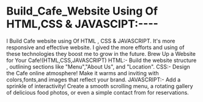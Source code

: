 # Build_Cafe_Website Using Of HTML,CSS & JAVASCIPT:----
I Build Cafe website using Of HTML , CSS &amp; JAVASCRIPT. It's more responsive and effective website. I gived the more efforts and using of these technologies they boost me to grow in the future.
Brew Up a Website for Your Cafe!(HTML,CSS,JAVASCRIPT)
HTML:- Build the website structure , outlining sections like "Menu","About Us", and "Location".
CSS:- Design the Cafe online atmosphere! Make it warms and inviting with colors,fonts,and images that reflect your brand.
JAVASCRIPT:- Add a sprinkle of interactivity! Create a smooth scrolling menu, a rotating gallery of delicious food photos, or even a simple contact from for reservations.
